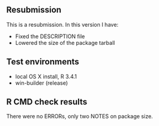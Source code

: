 ## Resubmission

This is a resubmission. In this version I have:

* Fixed the DESCRIPTION file
* Lowered the size of the package tarball


## Test environments

* local OS X install, R 3.4.1
* win-builder (release)

## R CMD check results

There were no ERRORs, only two NOTES on package size.
